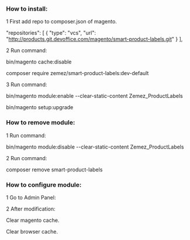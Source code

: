 ### How to install:

1 First add repo to composer.json of magento.

"repositories": [
        {
            "type": "vcs",
            "url": "http://products.git.devoffice.com/magento/smart-product-labels.git"
        }
    ],

2 Run command:

bin/magento cache:disable

composer require zemez/smart-product-labels:dev-default

3 Run command:

bin/magento module:enable --clear-static-content Zemez_ProductLabels

bin/magento setup:upgrade


### How to remove module:

1 Run command:

bin/magento module:disable --clear-static-content Zemez_ProductLabels

2 Run command:

composer remove smart-product-labels

### How to configure module:

1 Go to Admin Panel:

2 After modification:

Clear magento cache.

Clear browser cache.